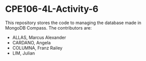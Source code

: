 # CPE106-4L-Activity-6
This repository stores the code to managing the database made in MongoDB Compass. The contributors are: 
- ALLAS, Marcus Alexander
- CARDANO, Angela
- COLUMNA, Franz Railey
- LIM, Julian

